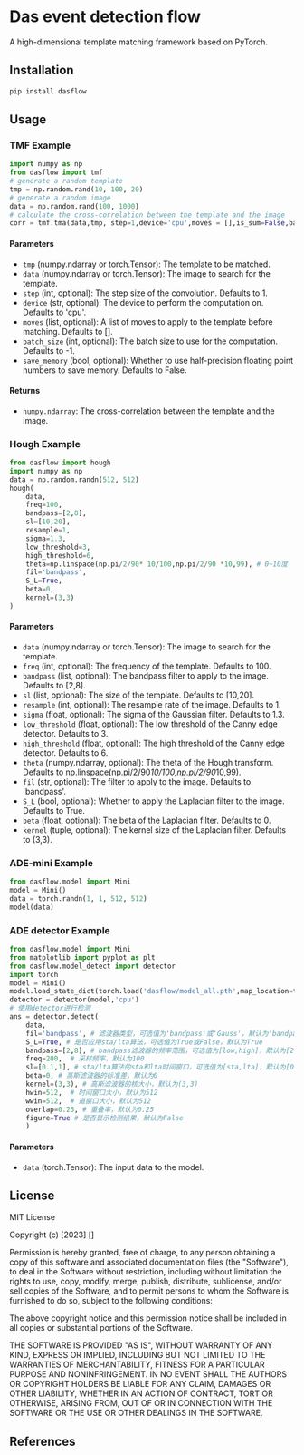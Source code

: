 # Das event detection flow
A high-dimensional template matching framework based on PyTorch.

## Installation
```bash
pip install dasflow
```

## Usage

### TMF Example
```python
import numpy as np
from dasflow import tmf
# generate a random template
tmp = np.random.rand(10, 100, 20)
# generate a random image
data = np.random.rand(100, 1000)
# calculate the cross-correlation between the template and the image
corr = tmf.tma(data,tmp, step=1,device='cpu',moves = [],is_sum=False,batch_size=-1,half=False,save_memory=False)
```

#### Parameters
- `tmp` (numpy.ndarray or torch.Tensor): The template to be matched.
- `data` (numpy.ndarray or torch.Tensor): The image to search for the template.
- `step` (int, optional): The step size of the convolution. Defaults to 1.
- `device` (str, optional): The device to perform the computation on. Defaults to 'cpu'.
- `moves` (list, optional): A list of moves to apply to the template before matching. Defaults to [].
- `batch_size` (int, optional): The batch size to use for the computation. Defaults to -1.
- `save_memory` (bool, optional): Whether to use half-precision floating point numbers to save memory. Defaults to False.

#### Returns
- `numpy.ndarray`: The cross-correlation between the template and the image.

### Hough Example
```python
from dasflow import hough
import numpy as np
data = np.random.randn(512, 512)
hough(
    data,
    freq=100,
    bandpass=[2,8],
    sl=[10,20],
    resample=1,
    sigma=1.3,
    low_threshold=3,
    high_threshold=6,
    theta=np.linspace(np.pi/2/90* 10/100,np.pi/2/90 *10,99), # 0~10度
    fil='bandpass',
    S_L=True,
    beta=0,
    kernel=(3,3)
)
```

#### Parameters
- `data` (numpy.ndarray or torch.Tensor): The image to search for the template.
- `freq` (int, optional): The frequency of the template. Defaults to 100.
- `bandpass` (list, optional): The bandpass filter to apply to the image. Defaults to [2,8].
- `sl` (list, optional): The size of the template. Defaults to [10,20].
- `resample` (int, optional): The resample rate of the image. Defaults to 1.
- `sigma` (float, optional): The sigma of the Gaussian filter. Defaults to 1.3.
- `low_threshold` (float, optional): The low threshold of the Canny edge detector. Defaults to 3.
- `high_threshold` (float, optional): The high threshold of the Canny edge detector. Defaults to 6.
- `theta` (numpy.ndarray, optional): The theta of the Hough transform. Defaults to np.linspace(np.pi/2/90*10/100,np.pi/2/90*10,99).
- `fil` (str, optional): The filter to apply to the image. Defaults to 'bandpass'.
- `S_L` (bool, optional): Whether to apply the Laplacian filter to the image. Defaults to True.
- `beta` (float, optional): The beta of the Laplacian filter. Defaults to 0.
- `kernel` (tuple, optional): The kernel size of the Laplacian filter. Defaults to (3,3).

### ADE-mini Example
```python
from dasflow.model import Mini
model = Mini()
data = torch.randn(1, 1, 512, 512)
model(data)
```

### ADE detector Example
```python   
from dasflow.model import Mini
from matplotlib import pyplot as plt
from dasflow.model_detect import detector
import torch
model = Mini()
model.load_state_dict(torch.load('dasflow/model_all.pth',map_location=torch.device('cpu')))
detector = detector(model,'cpu')
# 使用detector进行检测
ans = detector.detect(
    data, 
    fil='bandpass', # 滤波器类型，可选值为'bandpass'或'Gauss'，默认为'bandpass'
    S_L=True, # 是否应用sta/lta算法，可选值为True或False，默认为True
    bandpass=[2,8], # bandpass滤波器的频率范围，可选值为[low,high]，默认为[2,8]
    freq=200,  # 采样频率，默认为100
    sl=[0.1,1], # sta/lta算法的sta和lta时间窗口，可选值为[sta,lta]，默认为[0.5,1]
    beta=0, # 高斯滤波器的标准差，默认为0
    kernel=(3,3), # 高斯滤波器的核大小，默认为(3,3)
    hwin=512,  # 时间窗口大小，默认为512
    wwin=512,  # 道窗口大小，默认为512
    overlap=0.25, # 重叠率，默认为0.25
    figure=True # 是否显示检测结果，默认为False
    )
```
#### Parameters
- `data` (torch.Tensor): The input data to the model.

## License

MIT License

Copyright (c) [2023] []

Permission is hereby granted, free of charge, to any person obtaining a copy
of this software and associated documentation files (the "Software"), to deal
in the Software without restriction, including without limitation the rights
to use, copy, modify, merge, publish, distribute, sublicense, and/or sell
copies of the Software, and to permit persons to whom the Software is
furnished to do so, subject to the following conditions:

The above copyright notice and this permission notice shall be included in all
copies or substantial portions of the Software.

THE SOFTWARE IS PROVIDED "AS IS", WITHOUT WARRANTY OF ANY KIND, EXPRESS OR
IMPLIED, INCLUDING BUT NOT LIMITED TO THE WARRANTIES OF MERCHANTABILITY,
FITNESS FOR A PARTICULAR PURPOSE AND NONINFRINGEMENT. IN NO EVENT SHALL THE
AUTHORS OR COPYRIGHT HOLDERS BE LIABLE FOR ANY CLAIM, DAMAGES OR OTHER
LIABILITY, WHETHER IN AN ACTION OF CONTRACT, TORT OR OTHERWISE, ARISING FROM,
OUT OF OR IN CONNECTION WITH THE SOFTWARE OR THE USE OR OTHER DEALINGS IN THE
SOFTWARE.

## References

